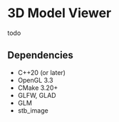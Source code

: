 # 3D Model Viewer

todo

## Dependencies

- C++20 (or later)
- OpenGL 3.3
- CMake 3.20+
- GLFW, GLAD
- GLM
- stb_image

[//]: # (- assimp)
[//]: # (- ImGui)
